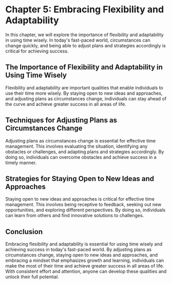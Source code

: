 Chapter 5: Embracing Flexibility and Adaptability
=================================================

In this chapter, we will explore the importance of flexibility and adaptability in using time wisely. In today's fast-paced world, circumstances can change quickly, and being able to adjust plans and strategies accordingly is critical for achieving success.

The Importance of Flexibility and Adaptability in Using Time Wisely
-------------------------------------------------------------------

Flexibility and adaptability are important qualities that enable individuals to use their time more wisely. By staying open to new ideas and approaches, and adjusting plans as circumstances change, individuals can stay ahead of the curve and achieve greater success in all areas of life.

Techniques for Adjusting Plans as Circumstances Change
------------------------------------------------------

Adjusting plans as circumstances change is essential for effective time management. This involves evaluating the situation, identifying any obstacles or challenges, and adapting plans and strategies accordingly. By doing so, individuals can overcome obstacles and achieve success in a timely manner.

Strategies for Staying Open to New Ideas and Approaches
-------------------------------------------------------

Staying open to new ideas and approaches is critical for effective time management. This involves being receptive to feedback, seeking out new opportunities, and exploring different perspectives. By doing so, individuals can learn from others and find innovative solutions to challenges.

Conclusion
----------

Embracing flexibility and adaptability is essential for using time wisely and achieving success in today's fast-paced world. By adjusting plans as circumstances change, staying open to new ideas and approaches, and embracing a mindset that emphasizes growth and learning, individuals can make the most of their time and achieve greater success in all areas of life. With consistent effort and attention, anyone can develop these qualities and unlock their full potential.
